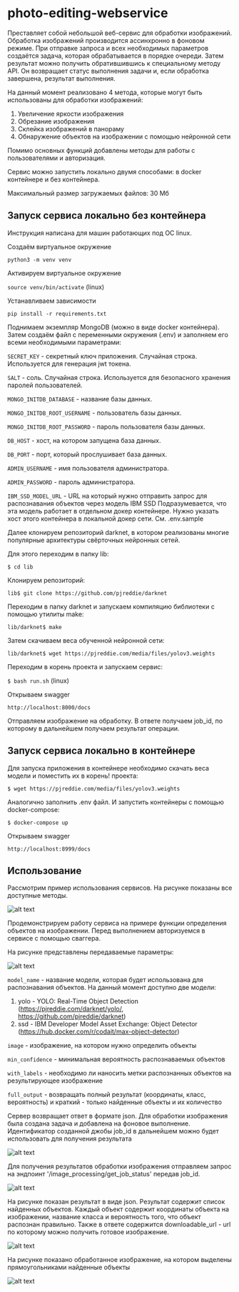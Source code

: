 # photo-editing-webservice

Преставляет собой небольшой веб-сервис для обработки изображений. Обработка изображений производится
ассинхронно в фоновом режиме. При отправке запроса и всех необходимых параметров создаётся задача, которая
обрабатывается в порядке очереди. Затем результат можно получить обратившившись к специальному методу API. Он
возвращает статус выполнения задачи и, если обработка завершена, результат выполнения.

На данный момент реализовано 4 метода, которые могут быть использованы для обработки изображений:
1. Увеличение яркости изображения
2. Обрезание изображения
3. Склейка изображений в панораму
4. Обнаружение объектов на изображении с помощью нейронной сети

Помимо основных функций добавлены методы для работы с пользователями и авторизация.

Сервис можно запустить локально двумя способами: в docker контейнере и без контейнера.

Максимальный размер загружаемых файлов: 30 Мб

## Запуск сервиса локально без контейнера

Инструкция написана для машин работающих под OC linux.

Создаём виртуальное окружение

`python3 -m venv venv`

Активируем виртуальное окружение

`source venv/bin/activate` (linux)

Устанавливаем зависимости

`pip install -r requirements.txt`

Поднимаем экземпляр MongoDB (можно в виде docker контейнера). Затем создаём файл с переменными окружения (.env) и
заполняем его всеми необходимыми параметрами:

`SECRET_KEY` - секретный ключ приложения. Случайная строка. Используется для генерация jwt токена.

`SALT` - соль. Случайная строка. Используется для безопасного хранения паролей пользователей.

`MONGO_INITDB_DATABASE` - название базы данных.

`MONGO_INITDB_ROOT_USERNAME` - пользователь базы данных.

`MONGO_INITDB_ROOT_PASSWORD` - пароль пользователя базы данных.

`DB_HOST` - хост, на котором запущена база данных.

`DB_PORT` - порт, который прослушивает база данных.

`ADMIN_USERNAME` - имя пользователя администратора.

`ADMIN_PASSWORD` - пароль администратора.

`IBM_SSD_MODEL_URL` - URL на который нужно отправить запрос для распознавания объектов через модель IBM SSD
Подразумевается, что эта модель работает в отдельном докер контейнере. Нужно указать хост этого контейнера 
в локальной докер сети. См. .env.sample

Далее клонируем репозиторий darknet, в котором реализованы многие популярные архитектуры свёрточных нейронных
сетей.

Для этого переходим в папку lib:

`$ cd lib`

Клонируем репозиторий:

`lib$ git clone https://github.com/pjreddie/darknet`

Переходим в папку darknet и запускаем компиляцию библиотеки с помощью утилиты make:

`lib/darknet$ make`

Затем скачиваем веса обученной нейронной сети:

`lib/darknet$ wget https://pjreddie.com/media/files/yolov3.weights`

Переходим в корень проекта и запускаем сервис:

`$ bash run.sh` (linux)

Открываем swagger

`http://localhost:8000/docs`

Отправляем изображение на обработку. В ответе получаем job_id, по которому в дальнейшем получаем результат операции.

## Запуск сервиса локально в контейнере

Для запуска приложения в контейнере необходимо скачать веса модели и поместить их в корень! проекта:

`$ wget https://pjreddie.com/media/files/yolov3.weights`

Аналогично заполнить .env файл. И запустить контейнеры с помощью docker-compose:

`$ docker-compose up`

Открываем swagger

`http://localhost:8999/docs`

## Использование

Рассмотрим пример использования сервисов. На рисунке показаны все доступные методы.

![alt text](docs/1.png "Title")

Продемонстрируем работу сервиса на примере функции определения объектов на изображении. Перед выполнением
авторизуемся в сервисе с помощью сваггера.

На рисунке представлены передаваемые параметры:

![alt text](docs/2.png "Title")

`model_name` - название модели, которая будет использована для распознавания объектов. На данный момент доступно две
модели:
1. yolo - YOLO: Real-Time Object Detection (https://pjreddie.com/darknet/yolo/, https://github.com/pjreddie/darknet)
2. ssd - IBM Developer Model Asset Exchange: Object Detector (https://hub.docker.com/r/codait/max-object-detector)

`image` - изображение, на котором нужно определить объекты

`min_confidence` - минимальная вероятность распознаваемых объектов

`with_labels` - необходимо ли наносить метки распознанных объектов на результирующее изображение

`full_output` - возвращать полный результат (координаты, класс, вероятность) и краткий - только найденные объекты
и их количество

Сервер возвращает ответ в формате json. Для обработки изображения была создана задача и добавлена на фоновое
выполнение. Идентификатор созданной джобы job_id в дальнейшем можно будет использовать для получения результата

![alt text](docs/3.png "Title")

Для получения результатов обработки изображения отправляем запрос на эндпоинт '/image_processing/get_job_status'
передав job_id.

![alt text](docs/4.png "Title")

На рисунке показан результат в виде json. Результат содержит список найденных объектов. Каждый объект 
содержит координаты объекта на изображении, название класса и вероятность того, что объект распознан правильно.
Также в ответе содержится downloadable_url - url по которому можно получить готовое изображение.

![alt text](docs/5.png "Title")

На рисунке показано обработанное изображение, на котором выделены прямоугольниками найденные объекты

![alt text](docs/6.png "Title")
